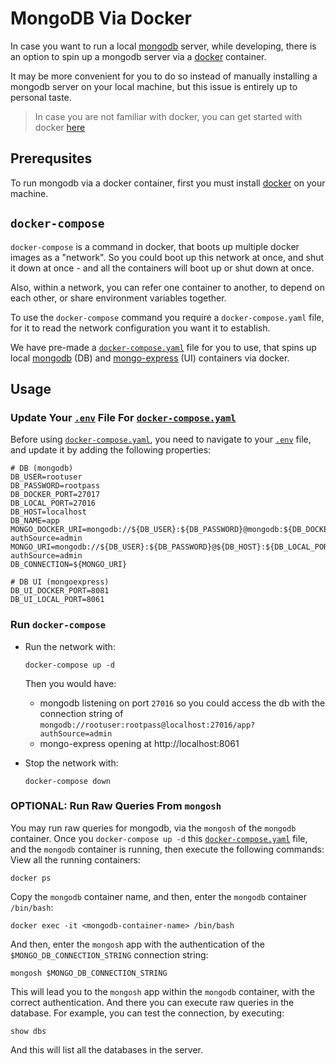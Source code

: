 # MongoDB Via Docker

In case you want to run a local [mongodb](https://www.mongodb.com/) server, while developing,
there is an option to spin up a mongodb server via a [docker](https://www.docker.com/) container.

It may be more convenient for you to do so instead of manually installing a mongodb
server on your local machine, but this issue is entirely up to personal taste.

> In case you are not familiar with docker, you can get started with docker [here](https://docs.docker.com/get-started/)
## Prerequsites

To run mongodb via a docker container, first you must install [docker](https://www.docker.com/) on your machine.

## `docker-compose`

`docker-compose` is a command in docker, that boots up multiple docker images as a "network".
So you could boot up this network at once, and shut it down at once - and all the containers will boot up or shut down at once.

Also, within a network, you can refer one container to another, to depend on each other, or share environment variables together.

To use the `docker-compose` command you require a `docker-compose.yaml` file, for it to read the network configuration you want it to establish.

We have pre-made a [`docker-compose.yaml`](/nextstep-backend/docker-compose.yaml) file for you to use,
that spins up local [mongodb](https://hub.docker.com/_/mongo) (DB) and [mongo-express](https://hub.docker.com/_/mongo-express) (UI) containers via docker.

## Usage

### Update Your [`.env`](/nextstep-backend/.env) File For [`docker-compose.yaml`](/nextstep-backend/docker-compose.yaml)

Before using [`docker-compose.yaml`](/nextstep-backend/docker-compose.yaml), you need to navigate to your [`.env`](/nextstep-backend/.env) file,
and update it by adding the following properties:

```
# DB (mongodb)
DB_USER=rootuser
DB_PASSWORD=rootpass
DB_DOCKER_PORT=27017
DB_LOCAL_PORT=27016
DB_HOST=localhost
DB_NAME=app
MONGO_DOCKER_URI=mongodb://${DB_USER}:${DB_PASSWORD}@mongodb:${DB_DOCKER_PORT}/${DB_NAME}?authSource=admin
MONGO_URI=mongodb://${DB_USER}:${DB_PASSWORD}@${DB_HOST}:${DB_LOCAL_PORT}/${DB_NAME}?authSource=admin
DB_CONNECTION=${MONGO_URI}

# DB UI (mongoexpress)
DB_UI_DOCKER_PORT=8081
DB_UI_LOCAL_PORT=8061
```

### Run `docker-compose`

- Run the network with:

    ```
    docker-compose up -d
    ```
  Then you would have:
    - mongodb listening on port `27016` so you could access the db with the connection string of 
      `mongodb://rootuser:rootpass@localhost:27016/app?authSource=admin`
    - mongo-express opening at http://localhost:8061
- Stop the network with:
    ```
    docker-compose down
    ```
### OPTIONAL: Run Raw Queries From `mongosh`
You may run raw queries for mongodb, via the `mongosh` of the `mongodb` container.
Once you `docker-compose up -d` this [`docker-compose.yaml`](/nextstep-backend/docker-compose.yaml) file,
and the `mongodb` container is running, then execute the following commands:
View all the running containers:
```
docker ps
```
Copy the `mongodb` container name, and then, enter the `mongodb` container `/bin/bash`:
```
docker exec -it <mongodb-container-name> /bin/bash
```
And then, enter the `mongosh` app with the authentication of the `$MONGO_DB_CONNECTION_STRING` connection string:
```
mongosh $MONGO_DB_CONNECTION_STRING
```
This will lead you to the `mongosh` app within the `mongodb` container, with the correct authentication.
And there you can execute raw queries in the database.
For example, you can test the connection, by executing:
```
show dbs
```
And this will list all the databases in the server.
